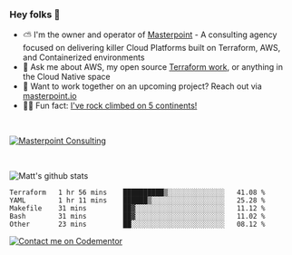 

### Hey folks 👋



- ⛅️ I'm the owner and operator of [Masterpoint](https://masterpoint.io) - A consulting agency focused on delivering killer Cloud Platforms built on Terraform, AWS, and Containerized environments
- 💬 Ask me about AWS, my open source [Terraform work](https://github.com/masterpointio?q=terraform&type=&language=hcl), or anything in the Cloud Native space
- 🔨 Want to work together on an upcoming project? Reach out via [masterpoint.io](https://masterpoint.io)
- 🧗‍♂️ Fun fact: [I've rock climbed on 5 continents!](https://www.rockandice.com/videos/weekend-whippers/weekend-whipper-gunning-for-it-on-south-six-shooter/)

<br>


[![Masterpoint Consulting](https://masterpoint-public.s3.us-west-2.amazonaws.com/Logo-medium.png)](https://masterpoint.io)

<br>

![Matt's github stats](https://github-readme-stats.vercel.app/api?username=Gowiem&count_private=true&theme=cobalt&show_icons=true)

<!--START_SECTION:waka-->

```text
Terraform   1 hr 56 mins    ██████████▒░░░░░░░░░░░░░░   41.08 %
YAML        1 hr 11 mins    ██████▒░░░░░░░░░░░░░░░░░░   25.28 %
Makefile    31 mins         ██▓░░░░░░░░░░░░░░░░░░░░░░   11.12 %
Bash        31 mins         ██▓░░░░░░░░░░░░░░░░░░░░░░   11.02 %
Other       23 mins         ██░░░░░░░░░░░░░░░░░░░░░░░   08.12 %
```

<!--END_SECTION:waka-->

[![Contact me on Codementor](https://www.codementor.io/m-badges/gowiem/find-me-on-cm-b.svg)](https://www.codementor.io/@gowiem?refer=badge)
